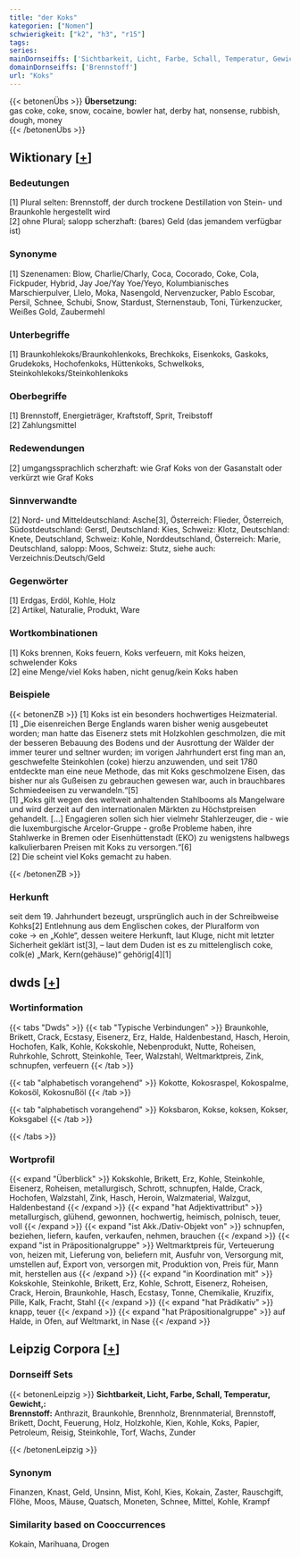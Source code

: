 ```yaml
---
title: "der Koks"
kategorien: ["Nomen"]
schwierigkeit: ["k2", "h3", "r15"]
tags:
series:
mainDornseiffs: ['Sichtbarkeit, Licht, Farbe, Schall, Temperatur, Gewicht,']
domainDornseiffs: ['Brennstoff']
url: "Koks"
---
```


{{< betonenÜbs >}}
**Übersetzung:**  
gas coke, coke, snow, cocaine, bowler hat, derby hat, nonsense, rubbish, dough, money  
{{< /betonenÜbs >}}

## Wiktionary [[+](https://de.wiktionary.org/wiki/Koks)]

### Bedeutungen
[1] Plural selten: Brennstoff, der durch trockene Destillation von Stein- und Braunkohle hergestellt wird  
[2] ohne Plural; salopp scherzhaft: (bares) Geld (das jemandem verfügbar ist)  

### Synonyme
[1] Szenenamen: Blow, Charlie/Charly, Coca, Cocorado, Coke, Cola, Fickpuder, Hybrid, Jay Joe/Yay Yoe/Yeyo, Kolumbianisches Marschierpulver, Llelo, Moka, Nasengold, Nervenzucker, Pablo Escobar, Persil, Schnee, Schubi, Snow, Stardust, Sternenstaub, Toni, Türkenzucker, Weißes Gold, Zaubermehl  

### Unterbegriffe
[1] Braunkohlekoks/Braunkohlenkoks, Brechkoks, Eisenkoks, Gaskoks, Grudekoks, Hochofenkoks, Hüttenkoks, Schwelkoks, Steinkohlekoks/Steinkohlenkoks  

### Oberbegriffe
[1] Brennstoff, Energieträger, Kraftstoff, Sprit, Treibstoff  
[2] Zahlungsmittel  

### Redewendungen
[2] umgangssprachlich scherzhaft: wie Graf Koks von der Gasanstalt oder verkürzt wie Graf Koks  

### Sinnverwandte
[2] Nord- und Mitteldeutschland: Asche[3], Österreich: Flieder, Österreich, Südostdeutschland: Gerstl, Deutschland: Kies, Schweiz: Klotz, Deutschland: Knete, Deutschland, Schweiz: Kohle, Norddeutschland, Österreich: Marie, Deutschland, salopp: Moos, Schweiz: Stutz, siehe auch: Verzeichnis:Deutsch/Geld  

### Gegenwörter
[1] Erdgas, Erdöl, Kohle, Holz  
[2] Artikel, Naturalie, Produkt, Ware  

### Wortkombinationen
[1] Koks brennen, Koks feuern, Koks verfeuern, mit Koks heizen, schwelender Koks  
[2] eine Menge/viel Koks haben, nicht genug/kein Koks haben  

### Beispiele
{{< betonenZB >}}
[1] Koks ist ein besonders hochwertiges Heizmaterial.  
[1] „Die eisenreichen Berge Englands waren bisher wenig ausgebeutet worden; man hatte das Eisenerz stets mit Holzkohlen geschmolzen, die mit der besseren Bebauung des Bodens und der Ausrottung der Wälder der immer teurer und seltner wurden; im vorigen Jahrhundert erst fing man an, geschwefelte Steinkohlen (coke) hierzu anzuwenden, und seit 1780 entdeckte man eine neue Methode, das mit Koks geschmolzene Eisen, das bisher nur als Gußeisen zu gebrauchen gewesen war, auch in brauchbares Schmiedeeisen zu verwandeln.“[5]  
[1] „Koks gilt wegen des weltweit anhaltenden Stahlbooms als Mangelware und wird derzeit auf den internationalen Märkten zu Höchstpreisen gehandelt. […] Engagieren sollen sich hier vielmehr Stahlerzeuger, die - wie die luxemburgische Arcelor-Gruppe - große Probleme haben, ihre Stahlwerke in Bremen oder Eisenhüttenstadt (EKO) zu wenigstens halbwegs kalkulierbaren Preisen mit Koks zu versorgen.“[6]  
[2] Die scheint viel Koks gemacht zu haben.  

{{< /betonenZB >}}
### Herkunft
seit dem 19. Jahrhundert bezeugt, ursprünglich auch in der Schreibweise Kohks[2] Entlehnung aus dem Englischen cokes, der Pluralform von coke → en „Kohle“, dessen weitere Herkunft, laut Kluge, nicht mit letzter Sicherheit geklärt ist[3], – laut dem Duden ist es zu mittelenglisch coke, colk(e) „Mark, Kern(gehäuse)“ gehörig[4][1]  



## dwds [[+](https://www.dwds.de/wb/Koks)]

### Wortinformation
{{< tabs "Dwds" >}}
{{< tab "Typische Verbindungen" >}}
Braunkohle, Brikett, Crack, Ecstasy, Eisenerz, Erz, Halde, Haldenbestand, Hasch, Heroin, Hochofen, Kalk, Kohle, Kokskohle, Nebenprodukt, Nutte, Roheisen, Ruhrkohle, Schrott, Steinkohle, Teer, Walzstahl, Weltmarktpreis, Zink, schnupfen, verfeuern
{{< /tab >}}

{{< tab "alphabetisch vorangehend" >}}
Kokotte, Kokosraspel, Kokospalme, Kokosöl, Kokosnußöl
{{< /tab >}}

{{< tab "alphabetisch vorangehend" >}}
Koksbaron, Kokse, koksen, Kokser, Koksgabel
{{< /tab >}}

{{< /tabs >}}

### Wortprofil
{{< expand "Überblick" >}} Kokskohle, Brikett, Erz, Kohle, Steinkohle, Eisenerz, Roheisen, metallurgisch, Schrott, schnupfen, Halde, Crack, Hochofen, Walzstahl, Zink, Hasch, Heroin, Walzmaterial, Walzgut, Haldenbestand {{< /expand >}}
{{< expand "hat Adjektivattribut" >}} metallurgisch, glühend, gewonnen, hochwertig, heimisch, polnisch, teuer, voll {{< /expand >}}
{{< expand "ist Akk./Dativ-Objekt von" >}} schnupfen, beziehen, liefern, kaufen, verkaufen, nehmen, brauchen {{< /expand >}}
{{< expand "ist in Präpositionalgruppe" >}} Weltmarktpreis für, Verteuerung von, heizen mit, Lieferung von, beliefern mit, Ausfuhr von, Versorgung mit, umstellen auf, Export von, versorgen mit, Produktion von, Preis für, Mann mit, herstellen aus {{< /expand >}}
{{< expand "in Koordination mit" >}} Kokskohle, Steinkohle, Brikett, Erz, Kohle, Schrott, Eisenerz, Roheisen, Crack, Heroin, Braunkohle, Hasch, Ecstasy, Tonne, Chemikalie, Kruzifix, Pille, Kalk, Fracht, Stahl {{< /expand >}}
{{< expand "hat Prädikativ" >}} knapp, teuer {{< /expand >}}
{{< expand "hat Präpositionalgruppe" >}} auf Halde, in Ofen, auf Weltmarkt, in Nase {{< /expand >}}

## Leipzig Corpora [[+](https://corpora.uni-leipzig.de/en/res?word=Koks&corpusId=deu_newscrawl-public_2018)]

### Dornseiff Sets
{{< betonenLeipzig >}}
**Sichtbarkeit, Licht, Farbe, Schall, Temperatur, Gewicht,:**  
**Brennstoff:** Anthrazit, Braunkohle, Brennholz, Brennmaterial, Brennstoff, Brikett, Docht, Feuerung, Holz, Holzkohle, Kien, Kohle, Koks, Papier, Petroleum, Reisig, Steinkohle, Torf, Wachs, Zunder  

{{< /betonenLeipzig >}}

### Synonym
Finanzen, Knast, Geld, Unsinn, Mist, Kohl, Kies, Kokain, Zaster, Rauschgift, Flöhe, Moos, Mäuse, Quatsch, Moneten, Schnee, Mittel, Kohle, Krampf


### Similarity based on Cooccurrences
Kokain, Marihuana, Drogen

